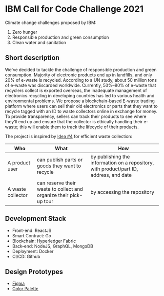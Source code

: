 # IBM Call for Code Challenge 2021

Climate change challenges proposed by IBM:

1. Zero hunger
2. Responsible production and green consumption 
3. Clean water and sanitation

## Short description

We've decided to tackle the challenge of responsible production and green consumption. Majority of electronic products end up in landfills, and only 20% of e-waste is recycled. According to a UN study, about 50 million tons of e-waste was discarded worldwide. Currently, 50%–80% of e-waste that recyclers collect is exported overseas, the inadequate management of electronics recycling in developing countries has led to various health and environmental problems. We propose a blockchain-based E-waste trading platform where users can sell their old electronics or parts that they want to recycle tagged with an ID to waste collectors online in exchange for money. To provide transparency, sellers can track their products to see where they’ll end up and ensure that the collector is ethically handling their e-waste; this will enable them to track the lifecycle of their products. 

The project is inspired by [Idea #4](https://github.com/Call-for-Code/Solution-Starter-Kit-Production-2021#idea-4) for efficient waste collection:

| Who               | What                                                               | How                                                                                    |
|-------------------|--------------------------------------------------------------------|----------------------------------------------------------------------------------------|
| A product user    | can publish parts or goods they want to recycle                    | by publishing the information on a repository, with product/part ID, address, and date |
| A waste collector | can reserve their waste to collect and organize their pick-up tour | by accessing the repository                                                            |


## Development Stack

- Front-end: ReactJS
- Smart Contract: Go
- Blockchain: Hyperledger Fabric
- Back-end: NodeJS, GraphQL, MongoDB
- Deployment: Docker
- CI/CD: Github

## Design Prototypes

- [Figma](https://www.figma.com/file/9LLEjDJLk9nG3qSwU56D2A/Call-for-Code-Challenge?node-id=1%3A11)
- [Color Palette](https://colorhunt.co/palette/334257476072548ca8eeeeee)
